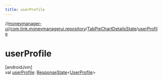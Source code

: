 ```yaml
---
title: userProfile
---
```

//[moneymanager-ui](../../../index.html)/[com.tink.moneymanagerui.repository](../index.html)/[TabPieChartDetailsState](index.html)/[userProfile](user-profile.html)



# userProfile



[androidJvm]\
val [userProfile](user-profile.html): [ResponseState](../../com.tink.service.network/-response-state/index.html)&lt;[UserProfile](../../com.tink.model.user/-user-profile/index.html)&gt;




